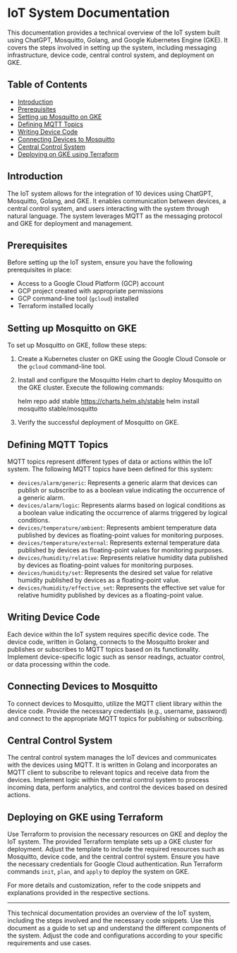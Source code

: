 # IoT System Documentation

This documentation provides a technical overview of the IoT system built using ChatGPT, Mosquitto, Golang, and Google Kubernetes Engine (GKE). It covers the steps involved in setting up the system, including messaging infrastructure, device code, central control system, and deployment on GKE.

## Table of Contents

- [Introduction](#introduction)
- [Prerequisites](#prerequisites)
- [Setting up Mosquitto on GKE](#setting-up-mosquitto-on-gke)
- [Defining MQTT Topics](#defining-mqtt-topics)
- [Writing Device Code](#writing-device-code)
- [Connecting Devices to Mosquitto](#connecting-devices-to-mosquitto)
- [Central Control System](#central-control-system)
- [Deploying on GKE using Terraform](#deploying-on-gke-using-terraform)

## Introduction

The IoT system allows for the integration of 10 devices using ChatGPT, Mosquitto, Golang, and GKE. It enables communication between devices, a central control system, and users interacting with the system through natural language. The system leverages MQTT as the messaging protocol and GKE for deployment and management.

## Prerequisites

Before setting up the IoT system, ensure you have the following prerequisites in place:

- Access to a Google Cloud Platform (GCP) account
- GCP project created with appropriate permissions
- GCP command-line tool (`gcloud`) installed
- Terraform installed locally

## Setting up Mosquitto on GKE

To set up Mosquitto on GKE, follow these steps:

1.  Create a Kubernetes cluster on GKE using the Google Cloud Console or the `gcloud` command-line tool.
2.  Install and configure the Mosquitto Helm chart to deploy Mosquitto on the GKE cluster. Execute the following commands:

    helm repo add stable https://charts.helm.sh/stable
    helm install mosquitto stable/mosquitto

3.  Verify the successful deployment of Mosquitto on GKE.

## Defining MQTT Topics

MQTT topics represent different types of data or actions within the IoT system. The following MQTT topics have been defined for this system:

- `devices/alarm/generic`: Represents a generic alarm that devices can publish or subscribe to as a boolean value indicating the occurrence of a generic alarm.
- `devices/alarm/logic`: Represents alarms based on logical conditions as a boolean value indicating the occurrence of alarms triggered by logical conditions.
- `devices/temperature/ambient`: Represents ambient temperature data published by devices as floating-point values for monitoring purposes.
- `devices/temperature/external`: Represents external temperature data published by devices as floating-point values for monitoring purposes.
- `devices/humidity/relative`: Represents relative humidity data published by devices as floating-point values for monitoring purposes.
- `devices/humidity/set`: Represents the desired set value for relative humidity published by devices as a floating-point value.
- `devices/humidity/effective_set`: Represents the effective set value for relative humidity published by devices as a floating-point value.

## Writing Device Code

Each device within the IoT system requires specific device code. The device code, written in Golang, connects to the Mosquitto broker and publishes or subscribes to MQTT topics based on its functionality. Implement device-specific logic such as sensor readings, actuator control, or data processing within the code.

## Connecting Devices to Mosquitto

To connect devices to Mosquitto, utilize the MQTT client library within the device code. Provide the necessary credentials (e.g., username, password) and connect to the appropriate MQTT topics for publishing or subscribing.

## Central Control System

The central control system manages the IoT devices and communicates with the devices using MQTT. It is written in Golang and incorporates an MQTT client to subscribe to relevant topics and receive data from the devices. Implement logic within the central control system to process incoming data, perform analytics, and control the devices based on desired actions.

## Deploying on GKE using Terraform

Use Terraform to provision the necessary resources on GKE and deploy the IoT system. The provided Terraform template sets up a GKE cluster for deployment. Adjust the template to include the required resources such as Mosquitto, device code, and the central control system. Ensure you have the necessary credentials for Google Cloud authentication. Run Terraform commands `init`, `plan`, and `apply` to deploy the system on GKE.

For more details and customization, refer to the code snippets and explanations provided in the respective sections.

---

This technical documentation provides an overview of the IoT system, including the steps involved and the necessary code snippets. Use this document as a guide to set up and understand the different components of the system. Adjust the code and configurations according to your specific requirements and use cases.
